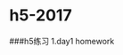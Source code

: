 # h5-2017
###h5练习
1.day1 homework
[](https://github.com/AttackXiaoJinJin/h5-2017/blob/master/S1-html/unit1/images/homework1.PNG)
